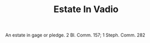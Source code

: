 ---
title: Estate In Vadio
letter: E
permalink: "/definitions/bld-estate-in-vadio.html"
body: An estate in gage or pledge. 2 Bl. Comm. 157; 1 Steph. Comm. 282
published_at: '2018-07-07'
source: Black's Law Dictionary 2nd Ed (1910)
layout: post
---